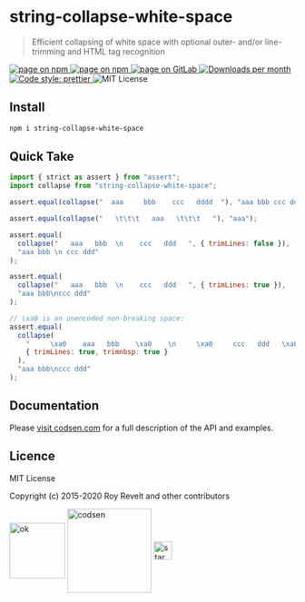# string-collapse-white-space

> Efficient collapsing of white space with optional outer- and/or line-trimming and HTML tag recognition

<div class="package-badges">
  <a href="https://www.npmjs.com/package/string-collapse-white-space" rel="nofollow noreferrer noopener">
    <img src="https://img.shields.io/badge/-npm-blue?style=flat-square" alt="page on npm">
  </a>
  <a href="https://codsen.com/os/string-collapse-white-space" rel="nofollow noreferrer noopener">
    <img src="https://img.shields.io/badge/-Codsen-blue?style=flat-square" alt="page on npm">
  </a>
  <a href="https://gitlab.com/codsen/codsen/tree/master/packages/string-collapse-white-space" rel="nofollow noreferrer noopener">
    <img src="https://img.shields.io/badge/-GitLab-blue?style=flat-square" alt="page on GitLab">
  </a>
  <a href="https://npmcharts.com/compare/string-collapse-white-space?interval=30" rel="nofollow noreferrer noopener" target="_blank">
    <img src="https://img.shields.io/npm/dm/string-collapse-white-space.svg?style=flat-square" alt="Downloads per month">
  </a>
  <a href="https://prettier.io" rel="nofollow noreferrer noopener" target="_blank">
    <img src="https://img.shields.io/badge/code_style-prettier-brightgreen.svg?style=flat-square" alt="Code style: prettier">
  </a>
  <img src="https://img.shields.io/badge/licence-MIT-brightgreen.svg?style=flat-square" alt="MIT License">
</div>

## Install

```bash
npm i string-collapse-white-space
```

## Quick Take

```js
import { strict as assert } from "assert";
import collapse from "string-collapse-white-space";

assert.equal(collapse("  aaa     bbb    ccc   dddd  "), "aaa bbb ccc dddd");

assert.equal(collapse("   \t\t\t   aaa   \t\t\t   "), "aaa");

assert.equal(
  collapse("   aaa   bbb  \n    ccc   ddd   ", { trimLines: false }),
  "aaa bbb \n ccc ddd"
);

assert.equal(
  collapse("   aaa   bbb  \n    ccc   ddd   ", { trimLines: true }),
  "aaa bbb\nccc ddd"
);

// \xa0 is an unencoded non-breaking space:
assert.equal(
  collapse(
    "     \xa0    aaa   bbb    \xa0    \n     \xa0     ccc   ddd   \xa0   ",
    { trimLines: true, trimnbsp: true }
  ),
  "aaa bbb\nccc ddd"
);
```

## Documentation

Please [visit codsen.com](https://codsen.com/os/string-collapse-white-space/) for a full description of the API and examples.

## Licence

MIT License

Copyright (c) 2015-2020 Roy Revelt and other contributors

<img src="https://codsen.com/images/png-codsen-ok.png" width="98" alt="ok" align="center"> <img src="https://codsen.com/images/png-codsen-1.png" width="148" alt="codsen" align="center"> <img src="https://codsen.com/images/png-codsen-star-small.png" width="32" alt="star" align="center">
